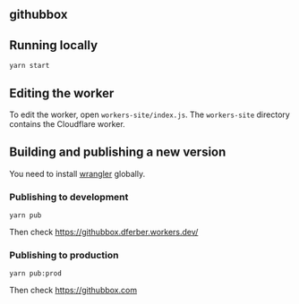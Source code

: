 ## githubbox

## Running locally

```
yarn start
```

## Editing the worker

To edit the worker, open `workers-site/index.js`.
The `workers-site` directory contains the Cloudflare worker.

## Building and publishing a new version

You need to install [wrangler](https://github.com/cloudflare/wrangler) globally.

### Publishing to development

```
yarn pub
```

Then check https://githubbox.dferber.workers.dev/

### Publishing to production

```
yarn pub:prod
```

Then check https://githubbox.com
